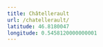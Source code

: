 ```yaml
---
title: Châtellerault
url: /chatellerault/
latitude: 46.8180047
longitude: 0.5458120000000001
---
```


